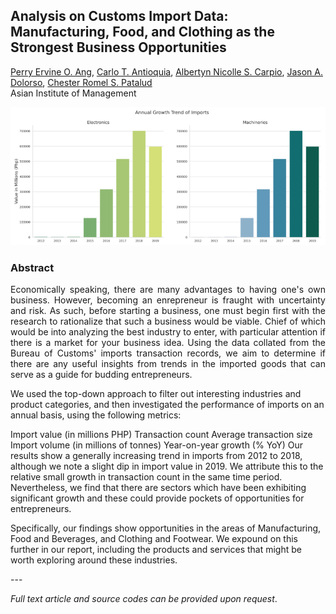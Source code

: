 ## Analysis on Customs Import Data: Manufacturing, Food, and Clothing as the Strongest Business Opportunities

[Perry Ervine O. Ang](https://www.linkedin.com/in/perryang),
[Carlo T. Antioquia](https://www.linkedin.com/in/carlo-antioquia/),
[Albertyn Nicolle S. Carpio](https://www.linkedin.com/in/albertyn-nicolle-carpio),
[Jason A. Dolorso](https://www.linkedin.com/in/jasondolorso/), 
[Chester Romel S. Patalud](https://www.linkedin.com/in/chesterromelpatalud)  
Asian Institute of Management

[<img src="../images/Customs.png"/>](https://raw.githubusercontent.com/jasondolorso/jasondolorso.github.io/master/images/Customs.png)

### Abstract
<p align="justify">
Economically speaking, there are many advantages to having one's own business. However, becoming an enrepreneur is fraught with uncertainty and risk. As such, before starting a business, one must begin first with the research to rationalize that such a business would be viable. Chief of which would be into analyzing the best industry to enter, with particular attention if there is a market for your business idea. Using the data collated from the Bureau of Customs' imports transaction records, we aim to determine if there are any useful insights from trends in the imported goods that can serve as a guide for budding entrepreneurs.

We used the top-down approach to filter out interesting industries and product categories, and then investigated the performance of imports on an annual basis, using the following metrics:

Import value (in millions PHP)
Transaction count
Average transaction size
Import volume (in millions of tonnes)
Year-on-year growth (% YoY)
Our results show a generally increasing trend in imports from 2012 to 2018, although we note a slight dip in import value in 2019. We attribute this to the relative small growth in transaction count in the same time period. Nevertheless, we find that there are sectors which have been exhibiting significant growth and these could provide pockets of opportunities for entrepreneurs.

Specifically, our findings show opportunities in the areas of Manufacturing, Food and Beverages, and Clothing and Footwear. We expound on this further in our report, including the products and services that might be worth exploring around these industries.
</p>
---

*Full text article and source codes can be provided upon request*.


